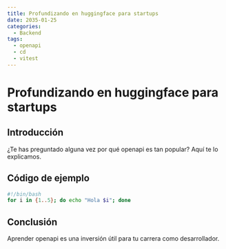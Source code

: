 ```yaml
---
title: Profundizando en huggingface para startups
date: 2035-01-25
categories:
  - Backend
tags:
  - openapi
  - cd
  - vitest
---
```


# Profundizando en huggingface para startups

## Introducción

¿Te has preguntado alguna vez por qué openapi es tan popular? Aquí te lo explicamos.

## Código de ejemplo

```bash
#!/bin/bash
for i in {1..5}; do echo "Hola $i"; done
```

## Conclusión

Aprender openapi es una inversión útil para tu carrera como desarrollador.